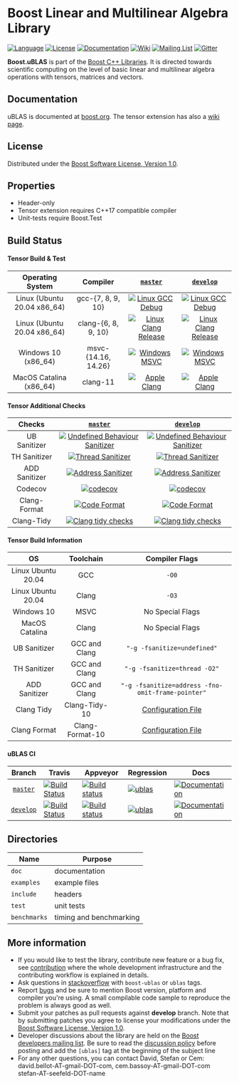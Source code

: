 Boost Linear and Multilinear Algebra Library 
=====

[![Language](https://img.shields.io/badge/C%2B%2B-11-blue.svg)](https://en.wikipedia.org/wiki/C%2B%2B#Standardization)
[![License](https://img.shields.io/badge/license-BSL-blue.svg)](https://opensource.org/licenses/BSL-1.0)
[![Documentation](https://img.shields.io/badge/ublas-documentation-blue.svg)](https://www.boost.org/doc/libs/1_69_0/libs/numeric/ublas/doc/index.html)
[![Wiki](https://img.shields.io/badge/ublas-wiki-blue.svg)](https://github.com/boostorg/ublas/wiki)
[![Mailing List](https://img.shields.io/badge/ublas-mailing%20list-4eb899.svg)](https://lists.boost.org/mailman/listinfo.cgi/ublas)
[![Gitter](https://img.shields.io/badge/ublas-chat%20on%20gitter-4eb899.svg)](https://gitter.im/boostorg/ublas)

**Boost.uBLAS** is part of the [Boost C++ Libraries](http://github.com/boostorg). It is directed towards scientific computing on the level of basic linear and multilinear algebra operations with tensors, matrices and vectors. 


## Documentation 
uBLAS is documented at [boost.org](https://www.boost.org/doc/libs/1_69_0/libs/numeric/ublas/doc/index.html).
The tensor extension has also a [wiki page](https://github.com/BoostGSoC18/tensor/wiki).

## License
Distributed under the [Boost Software License, Version 1.0](http://www.boost.org/LICENSE_1_0.txt).

## Properties
* Header-only
* Tensor extension requires C++17 compatible compiler
* Unit-tests require Boost.Test

## Build Status


#### Tensor Build & Test

|      Operating System       |      Compiler       |  [`master`](https://github.com/boostorg/ublas/tree/master)   | [`develop`](https://github.com/boostorg/ublas/tree/develop)  |
| :-------------------------: | :-----------------: | :----------------------------------------------------------: | :----------------------------------------------------------: |
| Linux (Ubuntu 20.04 x86_64) |  gcc-{7, 8, 9, 10}  | [![Linux GCC Debug](https://github.com/boostorg/ublas/workflows/Linux%20GCC%20Debug/badge.svg?branch=master)](https://github.com/boostorg/ublas/actions?query=workflow%3A%22Linux+GCC%22+branch%3Amaster) | [![Linux GCC Debug](https://github.com/boostorg/ublas/workflows/Linux%20GCC%20Debug/badge.svg?branch=develop)](https://github.com/boostorg/ublas/actions?query=workflow%3A%22Linux+GCC%22+branch%3Adevelop) |
| Linux (Ubuntu 20.04 x86_64) | clang-{6, 8, 9, 10} | [![Linux Clang Release](https://github.com/boostorg/ublas/workflows/Linux%20Clang%20Release/badge.svg?branch=master)](https://github.com/boostorg/ublas/actions?query=workflow%3A%22Linux+Clang%22+branch%3Amaster) | [![Linux Clang Release](https://github.com/boostorg/ublas/workflows/Linux%20Clang%20Release/badge.svg?branch=develop)](https://github.com/boostorg/ublas/actions?query=workflow%3A%22Linux+Clang%22+branch%3Adevelop) |
|     Windows 10 (x86_64)     | msvc-{14.16, 14.26} | [![Windows MSVC](https://github.com/boostorg/ublas/workflows/Windows%20MSVC/badge.svg?branch=master)](https://github.com/boostorg/ublas/actions?query=workflow%3A%22Windows+MSVC%22+branch%3Amaster) | [![Windows MSVC](https://github.com/boostorg/ublas/workflows/Windows%20MSVC/badge.svg?branch=develop)](https://github.com/boostorg/ublas/actions?query=workflow%3A%22Windows+MSVC%22+branch%3Adevelop) |
|   MacOS Catalina (x86_64)   |      clang-11       | [![Apple Clang](https://github.com/boostorg/ublas/workflows/Apple%20Clang/badge.svg?branch=master)](https://github.com/boostorg/ublas/actions?query=workflow%3A%22Apple+Clang%22+branch%3Amaster) | [![Apple Clang](https://github.com/boostorg/ublas/workflows/Apple%20Clang/badge.svg?branch=develop)](https://github.com/boostorg/ublas/actions?query=workflow%3A%22Apple+Clang%22+branch%3Adevelop) |

#### Tensor Additional Checks

|    Checks     |  [`master`](https://github.com/boostorg/ublas/tree/master)   | [`develop`](https://github.com/boostorg/ublas/tree/develop)  |
| :-----------: | :----------------------------------------------------------: | :----------------------------------------------------------: |
| UB Sanitizer  | [![Undefined Behaviour Sanitizer](https://github.com/boostorg/ublas/workflows/Undefined%20Behaviour%20Sanitizer/badge.svg?branch=master)](https://github.com/boostorg/ublas/actions?query=workflow%3A%22Undefined+Behaviour+Sanitizer%22+branch%3Amaster) | [![Undefined Behaviour Sanitizer](https://github.com/boostorg/ublas/workflows/Undefined%20Behaviour%20Sanitizer/badge.svg?branch=develop)](https://github.com/boostorg/ublas/actions?query=workflow%3A%22Undefined+Behaviour+Sanitizer%22+branch%3Adevelop) |
| TH Sanitizer  | [![Thread Sanitizer](https://github.com/boostorg/ublas/workflows/Thread%20Sanitizer/badge.svg?branch=master)](https://github.com/boostorg/ublas/actions?query=workflow%3A%22Thread+Sanitizer%22+branch%3Amaster) | [![Thread Sanitizer](https://github.com/boostorg/ublas/workflows/Thread%20Sanitizer/badge.svg?branch=develop)](https://github.com/boostorg/ublas/actions?query=workflow%3A%22Thread+Sanitizer%22+branch%3Adevelop) |
| ADD Sanitizer | [![Address Sanitizer](https://github.com/boostorg/ublas/workflows/Address%20Sanitizer/badge.svg?branch=master)](https://github.com/boostorg/ublas/actions?query=workflow%3A%22Address+Sanitizer%22+branch%3Amaster) | [![Address Sanitizer](https://github.com/boostorg/ublas/workflows/Address%20Sanitizer/badge.svg?branch=develop)](https://github.com/boostorg/ublas/actions?query=workflow%3A%22Address+Sanitizer%22+branch%3Adevelop) |
|    Codecov    | [![codecov](https://codecov.io/gh/boostorg/ublas/branch/master/graph/badge.svg)](https://codecov.io/gh/boostorg/ublas/branch/master) | [![codecov](https://codecov.io/gh/boostorg/ublas/branch/develop/graph/badge.svg)](https://codecov.io/gh/boostorg/ublas/branch/develop) |
| Clang-Format  | [![Code Format](https://github.com/boostorg/ublas/workflows/Code%20Format/badge.svg?branch=master)](https://github.com/boostorg/ublas/actions?query=workflow%3A%22Code+Format%22+branch%3Amaster) | [![Code Format](https://github.com/boostorg/ublas/workflows/Code%20Format/badge.svg?branch=develop)](https://github.com/boostorg/ublas/actions?query=workflow%3A%22Code+Format%22+branch%3Adevelop) |
|  Clang-Tidy   | [![Clang tidy checks](https://github.com/boostorg/ublas/workflows/Clang%20tidy%20checks/badge.svg?branch=master)](https://github.com/boostorg/ublas/actions?query=workflow%3A%22Clang+tidy+checks%22+branch%3Amaster) | [![Clang tidy checks](https://github.com/boostorg/ublas/workflows/Clang%20tidy%20checks/badge.svg?branch=develop)](https://github.com/boostorg/ublas/actions?query=workflow%3A%22Clang+tidy+checks%22+branch%3Adevelop) |

#### Tensor Build Information

|         OS         |    Toolchain    |                  Compiler Flags                   |
| :----------------: | :-------------: | :-----------------------------------------------: |
| Linux Ubuntu 20.04 |       GCC       |                       `-O0`                       |
| Linux Ubuntu 20.04 |      Clang      |                       `-O3`                       |
|     Windows 10     |      MSVC       |                 No Special Flags                  |
|   MacOS Catalina   |      Clang      |                 No Special Flags                  |
|    UB Sanitizer    |  GCC and Clang  |            `"-g -fsanitize=undefined"`            |
|    TH Sanitizer    |  GCC and Clang  |           `"-g -fsanitize=thread -O2"`            |
|   ADD Sanitizer    |  GCC and Clang  | `"-g -fsanitize=address -fno-omit-frame-pointer"` |
|     Clang Tidy     |  Clang-Tidy-10  |         [Configuration File](.clang-tidy)         |
|    Clang Format    | Clang-Format-10 |        [Configuration File](.clang-format)        |

#### uBLAS CI

Branch  | Travis | Appveyor  | Regression  | Docs  
:-----: | ------ | --------- | ----------- | ----- 
  [`master`](https://github.com/boostorg/ublas/tree/master)   | [![Build Status](https://travis-ci.org/boostorg/ublas.svg?branch=master)](https://travis-ci.org/boostorg/ublas) | [![Build status](https://ci.appveyor.com/api/projects/status/ctu3wnfowa627ful/branch/master?svg=true)](https://ci.appveyor.com/project/stefanseefeld/ublas/branch/master) | [![ublas](https://img.shields.io/badge/ublas-master-blue.svg)](https://www.boost.org/development/tests/master/developer/numeric-ublas.html) | [![Documentation](https://img.shields.io/badge/docs-develop-brightgreen.svg)](http://www.boost.org/doc/libs/release/libs/numeric) 
 [`develop`](https://github.com/boostorg/ublas/tree/develop)  | [![Build Status](https://travis-ci.org/boostorg/ublas.svg?branch=develop)](https://travis-ci.org/boostorg/ublas) | [![Build status](https://ci.appveyor.com/api/projects/status/ctu3wnfowa627ful/branch/develop?svg=true)](https://ci.appveyor.com/project/stefanseefeld/ublas/branch/develop) | [![ublas](https://img.shields.io/badge/ublas-develop-blue.svg)](https://www.boost.org/development/tests/develop/developer/numeric-ublas.html) | [![Documentation](https://img.shields.io/badge/docs-develop-brightgreen.svg)](http://www.boost.org/doc/libs/release/libs/numeric) 

## Directories

| Name         | Purpose                 |
| ------------ | ----------------------- |
| `doc`        | documentation           |
| `examples`   | example files           |
| `include`    | headers                 |
| `test`       | unit tests              |
| `benchmarks` | timing and benchmarking |

## More information

* If you would like to test the library, contribute new feature or a bug fix, see [contribution](https://github.com/boostorg/ublas/wiki/Guidelines-for-Contribution) where the whole development infrastructure and the contributing workflow is explained in details.
* Ask questions in [stackoverflow](http://stackoverflow.com/questions/ask?tags=c%2B%2B,boost,boost-ublas) with `boost-ublas` or `ublas` tags.
* Report [bugs](https://github.com/boostorg/ublas/issues) and be sure to mention Boost version, platform and compiler you're using. A small compilable code sample to reproduce the problem is always good as well.
* Submit your patches as pull requests against **develop** branch. Note that by submitting patches you agree to license your modifications under the [Boost Software License, Version 1.0](http://www.boost.org/LICENSE_1_0.txt).
* Developer discussions about the library are held on the [Boost developers mailing list](https://lists.boost.org/mailman/listinfo.cgi/ublas). Be sure to read the [discussion policy](http://www.boost.org/community/policy.html) before posting and add the `[ublas]` tag at the beginning of the subject line
* For any other questions, you can contact David, Stefan or Cem: david.bellot-AT-gmail-DOT-com, cem.bassoy-AT-gmail-DOT-com stefan-AT-seefeld-DOT-name
 
